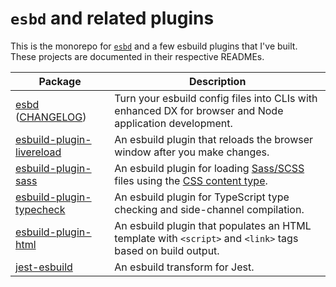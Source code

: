 # `esbd` and related plugins

This is the monorepo for [`esbd`](https://github.com/jgoz/esbuild-plugins/blob/master/packages/esbd/) and a few esbuild plugins that I've built. These projects are documented in their respective READMEs.

| Package                                                                                                                                                                  | Description                                                                                                                                        |
| ------------------------------------------------------------------------------------------------------------------------------------------------------------------------ | -------------------------------------------------------------------------------------------------------------------------------------------------- |
| [esbd](https://github.com/jgoz/esbuild-plugins/blob/master/packages/esbd/) ([CHANGELOG](https://github.com/jgoz/esbuild-plugins/blob/master/packages/esbd/CHANGELOG.md)) | Turn your esbuild config files into CLIs with enhanced DX for browser and Node application development.                                            |
| [esbuild-plugin-livereload](https://github.com/jgoz/esbuild-plugins/blob/master/packages/esbuild-plugin-livereload/)                                                     | An esbuild plugin that reloads the browser window after you make changes.                                                                          |
| [esbuild-plugin-sass](https://github.com/jgoz/esbuild-plugins/blob/master/packages/esbuild-plugin-sass/)                                                                 | An esbuild plugin for loading [Sass/SCSS](https://sass-lang.com) files using the [CSS content type](https://esbuild.github.io/content-types/#css). |
| [esbuild-plugin-typecheck](https://github.com/jgoz/esbuild-plugins/blob/master/packages/esbuild-plugin-typecheck/)                                                       | An esbuild plugin for TypeScript type checking and side-channel compilation.                                                                       |
| [esbuild-plugin-html](https://github.com/jgoz/esbuild-plugins/blob/master/packages/esbuild-plugin-html/)                                                                 | An esbuild plugin that populates an HTML template with `<script>` and `<link>` tags based on build output.                                         |
| [jest-esbuild](https://github.com/jgoz/esbuild-plugins/blob/master/packages/jest-esbuild/)                                                                               | An esbuild transform for Jest.                                                                                                                     |
